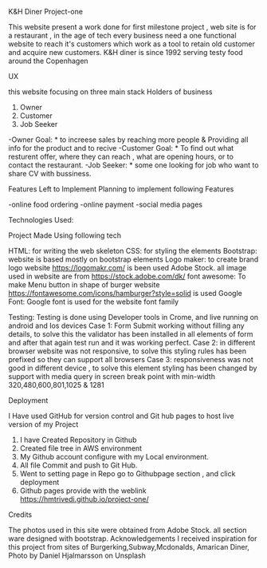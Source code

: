 K&H Diner Project-one

This website present a work done for first milestone project , web site is for a restaurant , in the age of tech every business need a one functional website to reach it's customers which work as a tool to retain old customer and acquire new customers. 
K&H diner is since 1992 serving testy food around the Copenhagen


UX

this website focusing on three main stack Holders of business

1. Owner
2. Customer
3. Job Seeker 


-Owner Goal: * to increese sales by reaching more people & Providing all info for the product and to recive 
-Customer Goal: * To find out what resturent offer, where they can reach , what are opening hours, or to contact the restaurant.
-Job Seeker: * some one looking for job who want to share CV with bussiness.

Features Left to Implement
Planning to implement following Features

-online food ordering
-online payment
-social media pages


Technologies Used:

Project Made Using following tech

HTML: for writing the web skeleton
CSS: for styling the elements
Bootstrap: website is based mostly on bootstrap elements 
Logo maker:  to create brand logo website https://logomakr.com/ is been used
Adobe Stock. all image used in website are from https://stock.adobe.com/dk/
font awesome: To make Menu button in shape of burger website https://fontawesome.com/icons/hamburger?style=solid is used
Google Font: Google font is used for the website font family



Testing:
Testing is done using Developer tools in Crome, and live running on android and Ios devices
Case 1: Form Submit working without filling any details, to solve this the validator has been installed in all elements of form and after that again test run and it was working perfect.
Case 2: in different browser website was not responsive, to solve this styling rules has been prefixed so they can support all browsers
Case 3: responsiveness was not good in different device , to solve this element styling has been changed by support with media query in screen break point with min-width 320,480,600,801,1025 & 1281


Deployment

I Have used GitHub for version control and Git hub pages to host live version of my Project

1.	I have Created Repository in Github 
2.	Created file tree in AWS environment
3.	My Github account configure with my Local environment.
4.	All file Commit and push to Git Hub.
5.	Went to setting page in Repo go to Githubpage section , and click deployment
6.	Github pages provide with the weblink https://hmtrivedi.github.io/project-one/

Credits

The photos used in this site were obtained from Adobe Stock.
all section ware designed with bootstrap.
Acknowledgements
I received inspiration for this project from sites of Burgerking,Subway,Mcdonalds, Amarican Diner,
Photo by Daniel Hjalmarsson on Unsplash

